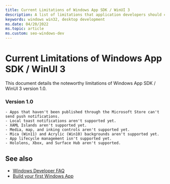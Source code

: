 ```yaml
---
title: Current Limitations of Windows App SDK / WinUI 3
description: A list of limitations that application developers should consider.
keywords: windows win32, desktop development
ms.date: 04/20/2022
ms.topic: article
ms.custom: seo-windows-dev
---
```


# Current Limitations of Windows App SDK / WinUI 3

This document details the noteworthy limitations of Windows App SDK / WinUI 3 version 1.0.

### Version 1.0

    - Apps that haven't been published through the Microsoft Store can't send push notifications.
    - Local toast notifications aren't supported yet.
    - XAML Islands aren't supported yet.
    - Media, map, and inking controls aren't supported yet.
    - Mica (Win11) and Acrylic (Win10) backgrounds aren't supported yet.
    - App lifecycle management isn't supported yet.
    - Hololens, Xbox, and Surface Hub aren't supported.


## See also

  - [Windows Developer FAQ](windows-developer-faq.yml)
  - [Build your first Windows App](/windows/apps/get-started/?tabs=cpp-win32)